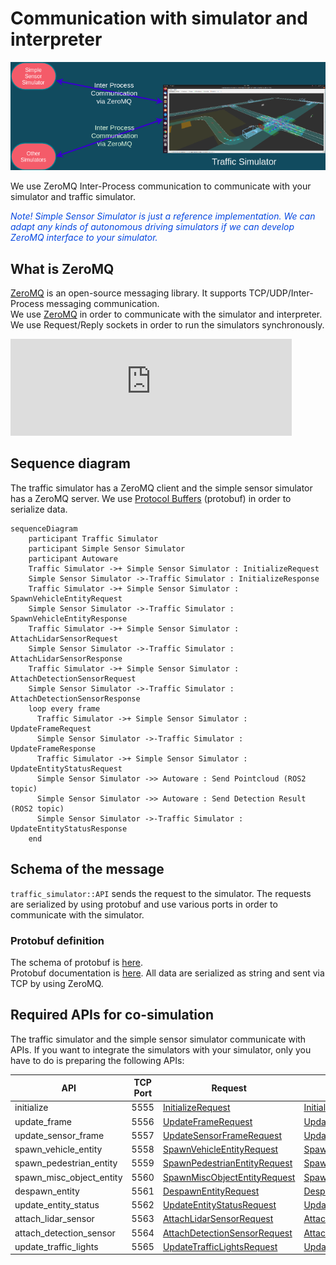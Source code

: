 # Communication with simulator and interpreter

![ZeroMQ communication](../image/inter_process_communication.png "ZeroMQ inter-process communication")

We use ZeroMQ Inter-Process communication to communicate with your simulator and traffic simulator.

<font color="#065479E">_Note! Simple Sensor Simulator is just a reference implementation. We can adapt any kinds of autonomous driving simulators if we can develop ZeroMQ interface to your simulator._</font>

## What is ZeroMQ

[ZeroMQ](https://zeromq.org/) is an open-source messaging library. It supports TCP/UDP/Inter-Process messaging communication.  
We use [ZeroMQ](https://zeromq.org/) in order to communicate with the simulator and interpreter.
We use Request/Reply sockets in order to run the simulators synchronously.

<iframe 
  class="hatenablogcard" 
  style="width:100%;height:155px;max-width:450px;" 
  title="embree" 
  src="https://hatenablog-parts.com/embed?url=https://zeromq.org/" 
  width="300" height="150" frameborder="0" scrolling="no">
</iframe>

## Sequence diagram

The traffic simulator has a ZeroMQ client and the simple sensor simulator has a ZeroMQ server.
We use [Protocol Buffers](https://developers.google.com/protocol-buffers) (protobuf) in order to serialize data.

```mermaid
sequenceDiagram
    participant Traffic Simulator
    participant Simple Sensor Simulator
    participant Autoware
    Traffic Simulator ->+ Simple Sensor Simulator : InitializeRequest
    Simple Sensor Simulator ->-Traffic Simulator : InitializeResponse
    Traffic Simulator ->+ Simple Sensor Simulator : SpawnVehicleEntityRequest
    Simple Sensor Simulator ->-Traffic Simulator : SpawnVehicleEntityResponse
    Traffic Simulator ->+ Simple Sensor Simulator : AttachLidarSensorRequest
    Simple Sensor Simulator ->-Traffic Simulator : AttachLidarSensorResponse
    Traffic Simulator ->+ Simple Sensor Simulator : AttachDetectionSensorRequest
    Simple Sensor Simulator ->-Traffic Simulator : AttachDetectionSensorResponse
    loop every frame
      Traffic Simulator ->+ Simple Sensor Simulator : UpdateFrameRequest
      Simple Sensor Simulator ->-Traffic Simulator : UpdateFrameResponse
      Traffic Simulator ->+ Simple Sensor Simulator : UpdateEntityStatusRequest
      Simple Sensor Simulator ->> Autoware : Send Pointcloud (ROS2 topic)
      Simple Sensor Simulator ->> Autoware : Send Detection Result (ROS2 topic)
      Simple Sensor Simulator ->-Traffic Simulator : UpdateEntityStatusResponse
    end
```

## Schema of the message

`traffic_simulator::API` sends the request to the simulator. The requests are serialized by using protobuf and use various ports in order to communicate with the simulator.

### Protobuf definition
[//]: # (TODO : Fix second "here" link)
The schema of protobuf is [here](https://github.com/tier4/scenario_simulator_v2/blob/master/simulation/simulation_interface/proto/simulation_api_schema.proto).  
Protobuf documentation is [here](../proto_doc/protobuf.md). All data are serialized as string and sent via TCP by using ZeroMQ.

[//]: # (TODO: Resolve the link to ../proto_doc/protobuf.md)

## Required APIs for co-simulation

The traffic simulator and the simple sensor simulator communicate with APIs. If you want to integrate the simulators with your simulator, only you have to do is preparing the following APIs:

|           API            | TCP Port | Request                                                                                                                                              |                                                                          Response                                                                           |
| ------------------------ | -------- |------------------------------------------------------------------------------------------------------------------------------------------------------| ----------------------------------------------------------------------------------------------------------------------------------------------------------- |
| initialize               | 5555     | [InitializeRequest](https://tier4.github.io/scenario_simulator_v2-docs/proto_doc/protobuf/#simulation_api_schema.InitializeRequest)                  | [InitializeResponse](https://tier4.github.io/scenario_simulator_v2-docs/proto_doc/protobuf/#simulation_api_schema.InitializeResponse)                       |
| update_frame             | 5556     | [UpdateFrameRequest](https://tier4.github.io/scenario_simulator_v2-docs/proto_doc/protobuf/#simulation_api_schema.UpdateFrameRequest)                     | [UpdateFrameResponse](https://tier4.github.io/scenario_simulator_v2-docs/proto_doc/protobuf/#simulation_api_schema.UpdateFrameResponse)                     |
| update_sensor_frame      | 5557     | [UpdateSensorFrameRequest](https://tier4.github.io/scenario_simulator_v2-docs/proto_doc/protobuf/#simulation_api_schema.UpdateSensorFrameRequest)         | [UpdateSensorFrameResponse](https://tier4.github.io/scenario_simulator_v2-docs/proto_doc/protobuf/#simulation_api_schema.UpdateSensorFrameResponse)         |
| spawn_vehicle_entity     | 5558     | [SpawnVehicleEntityRequest](https://tier4.github.io/scenario_simulator_v2-docs/proto_doc/protobuf/#simulation_api_schema.SpawnVehicleEntityRequest)       | [SpawnVehicleEntityResponse](https://tier4.github.io/scenario_simulator_v2-docs/proto_doc/protobuf/#simulation_api_schema.SpawnVehicleEntityResponse)       |
| spawn_pedestrian_entity  | 5559     | [SpawnPedestrianEntityRequest](https://tier4.github.io/scenario_simulator_v2-docs/proto_doc/protobuf/#simulation_api_schema.SpawnPedestrianEntityRequest) | [SpawnPedestrianEntityResponse](https://tier4.github.io/scenario_simulator_v2-docs/proto_doc/protobuf/#simulation_api_schema.SpawnPedestrianEntityResponse) |
| spawn_misc_object_entity | 5560     | [SpawnMiscObjectEntityRequest](https://tier4.github.io/scenario_simulator_v2-docs/proto_doc/protobuf/#simulation_api_schema.SpawnMiscObjectEntityRequest) | [SpawnPedestrianEntityResponse](https://tier4.github.io/scenario_simulator_v2-docs/proto_doc/protobuf/#simulation_api_schema.SpawnMiscObjectEntityResponse) |
| despawn_entity           | 5561     | [DespawnEntityRequest](https://tier4.github.io/scenario_simulator_v2-docs/proto_doc/protobuf/#simulation_api_schema.DespawnEntityRequest)                 | [DespawnEntityResponse](https://tier4.github.io/scenario_simulator_v2-docs/proto_doc/protobuf/#simulation_api_schema.DespawnEntityResponse)                 |
| update_entity_status     | 5562     | [UpdateEntityStatusRequest](https://tier4.github.io/scenario_simulator_v2-docs/proto_doc/protobuf/#simulation_api_schema.UpdateEntityStatusRequest)       | [UpdateEntityStatusResponse](https://tier4.github.io/scenario_simulator_v2-docs/proto_doc/protobuf/#simulation_api_schema.UpdateEntityStatusResponse)       |
| attach_lidar_sensor      | 5563     | [AttachLidarSensorRequest](https://tier4.github.io/scenario_simulator_v2-docs/proto_doc/protobuf/#simulation_api_schema.AttachLidarSensorRequest)         | [AttachLidarSensorResponse](https://tier4.github.io/scenario_simulator_v2-docs/proto_doc/protobuf/#simulation_api_schema.AttachLidarSensorResponse)         |
| attach_detection_sensor  | 5564     | [AttachDetectionSensorRequest](https://tier4.github.io/scenario_simulator_v2-docs/proto_doc/protobuf/#simulation_api_schema.AttachDetectionSensorRequest) | [AttachDetectionSensorResponse](https://tier4.github.io/scenario_simulator_v2-docs/proto_doc/protobuf/#simulation_api_schema.AttachDetectionSensorResponse) |
| update_traffic_lights    | 5565     | [UpdateTrafficLightsRequest](https://tier4.github.io/scenario_simulator_v2-docs/proto_doc/protobuf/#simulation_api_schema.UpdateTrafficLightsRequest)     | [UpdateTrafficLightsResponse](https://tier4.github.io/scenario_simulator_v2-docs/proto_doc/protobuf/#simulation_api_schema.UpdateTrafficLightsResponse)     |
